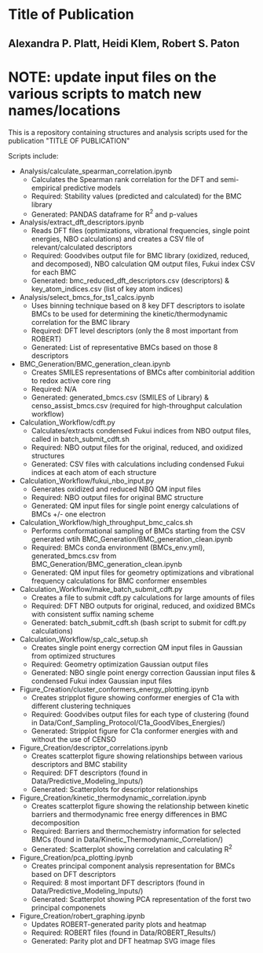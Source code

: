 # Title of Publication
## Alexandra P. Platt, Heidi Klem, Robert S. Paton

# NOTE: update input files on the various scripts to match new names/locations

This is a repository containing structures and analysis scripts used for the publication "TITLE OF PUBLICATION"

Scripts include:
* Analysis/calculate_spearman_correlation.ipynb
    * Calculates the Spearman rank correlation for the DFT and semi-empirical predictive models
    * Required: Stability values (predicted and calculated) for the BMC library
    * Generated: PANDAS dataframe for R$^{2}$ and p-values
* Analysis/extract_dft_descriptors.ipynb
    * Reads DFT files (optimizations, vibrational frequencies, single point energies, NBO calculations) and creates a CSV file of relevant/calculated descriptors
    * Required: Goodvibes output file for BMC library (oxidized, reduced, and decomposed), NBO calculation QM output files, Fukui index CSV for each BMC
    * Generated: bmc_reduced_dft_descriptors.csv (descriptors) & key_atom_indices.csv (list of key atom indices)
* Analysis/select_bmcs_for_ts1_calcs.ipynb
    * Uses binning technique based on 8 key DFT descriptors to isolate BMCs to be used for determining the kinetic/thermodynamic correlation for the BMC library
    * Required: DFT level descriptors (only the 8 most important from ROBERT)
    * Generated: List of representative BMCs based on those 8 descriptors
* BMC_Generation/BMC_generation_clean.ipynb
    * Creates SMILES representations of BMCs after combinitorial addition to redox active core ring
    * Required: N/A
    * Generated: generated_bmcs.csv (SMILES of Library) & censo_assist_bmcs.csv (required for high-throughput calculation workflow)
* Calculation_Workflow/cdft.py
    * Calculates/extracts condensed Fukui indices from NBO output files, called in batch_submit_cdft.sh
    * Required: NBO output files for the original, reduced, and oxidized structures
    * Generated: CSV files with calculations including condensed Fukui indices at each atom of each structure
* Calculation_Workflow/fukui_nbo_input.py
    * Generates oxidized and reduced NBO QM input files
    * Required: NBO output files for original BMC structure
    * Generated: QM input files for single point energy calculations of BMCs +/- one electron
* Calculation_Workflow/high_throughput_bmc_calcs.sh
    * Performs conformational sampling of BMCs starting from the CSV generated wtih BMC_Generation/BMC_generation_clean.ipynb
    * Required: BMCs conda environment (BMCs_env.yml), generated_bmcs.csv from BMC_Generation/BMC_generation_clean.ipynb
    * Generated: QM input files for geometry optimizations and vibrational frequency calculations for BMC conformer ensembles
* Calculation_Workflow/make_batch_submit_cdft.py
    * Creates a file to submit cdft.py calculations for large amounts of files
    * Required: DFT NBO outputs for original, reduced, and oxidized BMCs with consistent suffix naming scheme
    * Generated: batch_submit_cdft.sh (bash script to submit for cdft.py calculations)
* Calculation_Workflow/sp_calc_setup.sh
    * Creates single point energy correction QM input files in Gaussian from optimized structures
    * Required: Geometry optimization Gaussian output files
    * Generated: NBO single point energy correction Gaussian input files & condensed Fukui index Gaussian input files
* Figure_Creation/cluster_conformers_energy_plotting.ipynb
    * Creates stripplot figure showing conformer energies of C1a with different clustering techniques
    * Required: Goodvibes output files for each type of clustering (found in Data/Conf_Sampling_Protocol/C1a_GoodVibes_Energies/)
    * Generated: Stripplot figure for C1a conformer energies with and without the use of CENSO
* Figure_Creation/descriptor_correlations.ipynb
    * Creates scatterplot figure showing relationships between various descriptors and BMC stability
    * Required: DFT descriptors (found in Data/Predictive_Modeling_Inputs/)
    * Generated: Scatterplots for descriptor relationships
* Figure_Creation/kinetic_thermodynamic_correlation.ipynb
    * Creates scatterplot figure showing the relationship between kinetic barriers and thermodynamic free energy differences in BMC decomposition
    * Required: Barriers and thermochemistry information for selected BMCs (found in Data/Kinetic_Thermodynamic_Correlation/)
    * Generated: Scatterplot showing correlation and calculating R$^{2}$
* Figure_Creation/pca_plotting.ipynb
    * Creates principal component analysis representation for BMCs based on DFT descriptors
    * Required: 8 most important DFT descriptors (found in Data/Predictive_Modeling_Inputs/)
    * Generated: Scatterplot showing PCA representation of the forst two principal componenets
* Figure_Creation/robert_graphing.ipynb
    * Updates ROBERT-generated parity plots and heatmap
    * Required: ROBERT files (found in Data/ROBERT_Results/)
    * Generated: Parity plot and DFT heatmap SVG image files




